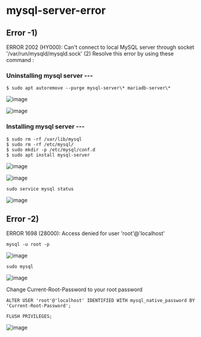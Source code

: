 # mysql-server-error

## Error -1)
ERROR 2002 (HY000): Can't connect to local MySQL server through socket '/var/run/mysqld/mysqld.sock' (2)
Resolve this error by using these command :

### Uninstalling mysql server ---

``` $ sudo apt autoremove --purge mysql-server\* mariadb-server\*  ```

![image](https://user-images.githubusercontent.com/116658648/211995692-e5412133-135b-42fe-814d-54e6a3d59d52.png)

![image](https://user-images.githubusercontent.com/116658648/211995767-499149aa-384f-4cec-8857-3e58b8a16918.png)

### Installing mysql server ---

```
$ sudo rm -rf /var/lib/mysql
$ sudo rm -rf /etc/mysql/
$ sudo mkdir -p /etc/mysql/conf.d
$ sudo apt install mysql-server
```

![image](https://user-images.githubusercontent.com/116658648/211996113-1a323b48-ddf6-4658-8cbe-70358b50b95b.png)

![image](https://user-images.githubusercontent.com/116658648/211997109-d214a2b0-ca63-4f26-b10e-3cd907a73635.png)

```
sudo service mysql status

```
![image](https://user-images.githubusercontent.com/116658648/211996944-d8a6dbb9-61f1-4392-81f5-4dcc4fbb8d24.png)

## Error -2)
ERROR 1698 (28000): Access denied for user 'root'@'localhost'


``` mysql -u root -p ```

![image](https://user-images.githubusercontent.com/116658648/211997826-f64841c4-c6eb-4afe-a362-f5c8b1951be2.png)

``` sudo mysql ```

![image](https://user-images.githubusercontent.com/116658648/211998680-0fdfa34d-d3d1-42d9-8104-628a2b93bee8.png)

Change Current-Root-Password to your root password 

``` ALTER USER 'root'@'localhost' IDENTIFIED WITH mysql_native_password BY 'Current-Root-Password'; ```

``` FLUSH PRIVILEGES; ```

![image](https://user-images.githubusercontent.com/116658648/211998680-0fdfa34d-d3d1-42d9-8104-628a2b93bee8.png)








 

